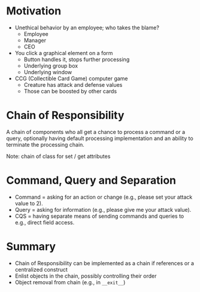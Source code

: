 # Motivation

- Unethical behavior by an employee; who takes the blame?
  - Employee
  - Manager
  - CEO
- You click a graphical element on a form
  - Button handles it, stops further processing
  - Underlying group box
  - Underlying window
- CCG (Collectible Card Game) computer game
  - Creature has attack and defense values
  - Those can be boosted by other cards

# Chain of Responsibility

A chain of components who all get a chance to process a command or a query, optionally having default processing implementation and an ability to terminate the processing chain.

Note: chain of class for set / get attributes

# Command, Query and Separation

- Command = asking for an action or change (e.g., please set your attack value to 2).
- Query = asking for information (e.g., please give me your attack value).
- CQS = having separate means of sending commands and queries to e.g., direct field access.

# Summary

- Chain of Responsibility can be implemented as a chain if references or a centralized construct
- Enlist objects in the chain, possibly controlling their order
- Object removal from chain (e.g., in `__exit__`)
